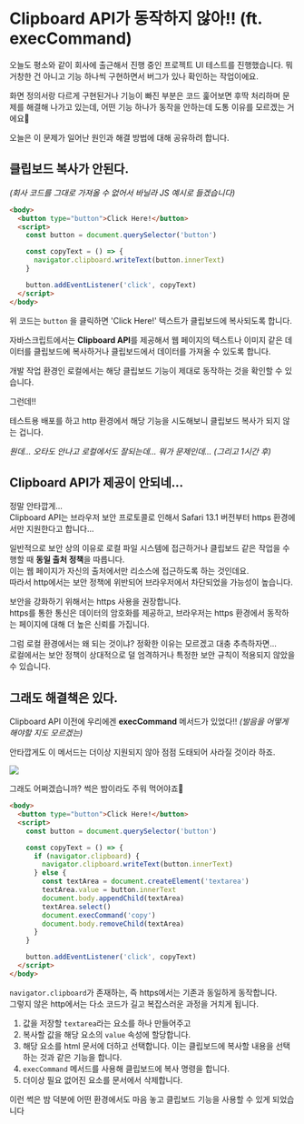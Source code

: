 # Clipboard API가 동작하지 않아!! (ft. execCommand)

오늘도 평소와 같이 회사에 출근해서 진행 중인 프로젝트 UI 테스트를 진행했습니다.
뭐 거창한 건 아니고 기능 하나씩 구현하면서 버그가 있나 확인하는 작업이에요.

화면 정의서랑 다르게 구현된거나 기능이 빠진 부분은 코드 훑어보면 후딱 처리하며 문제를 해결해 나가고 있는데,
어떤 기능 하나가 동작을 안하는데 도통 이유를 모르겠는 거에요🤬

오늘은 이 문제가 일어난 원인과 해결 방법에 대해 공유하려 합니다.

## 클립보드 복사가 안된다.

_(회사 코드를 그대로 가져올 수 없어서 바닐라 JS 예시로 들겠습니다)_

```html
<body>
  <button type="button">Click Here!</button>
  <script>
    const button = document.querySelector('button')

    const copyText = () => {
      navigator.clipboard.writeText(button.innerText)
    }

    button.addEventListener('click', copyText)
  </script>
</body>
```

위 코드는 `button` 을 클릭하면 'Click Here!' 텍스트가 클립보드에 복사되도록 합니다.

자바스크립트에서는 **Clipboard API**를 제공해서 웹 페이지의 텍스트나 이미지 같은 데이터를 클립보드에 복사하거나 클립보드에서 데이터를 가져올 수 있도록 합니다.

개발 작업 환경인 로컬에서는 해당 클립보드 기능이 제대로 동작하는 것을 확인할 수 있습니다.

그런데!!

테스트용 배포를 하고 http 환경에서 해당 기능을 시도해보니 클립보드 복사가 되지 않는 겁니다.

_뭔데... 오타도 안나고 로컬에서도 잘되는데... 뭐가 문제인데... (그리고 1시간 후)_

## Clipboard API가 제공이 안되네...

정말 안타깝게...  
Clipboard API는 브라우저 보안 프로토콜로 인해서 Safari 13.1 버전부터 https 환경에서만 지원한다고 합니다...

일반적으로 보안 상의 이유로 로컬 파일 시스템에 접근하거나 클립보드 같은 작업을 수행할 때 **동일 출처 정책**을 따릅니다.  
이는 웹 페이지가 자신의 출처에서만 리소스에 접근하도록 하는 것인데요.  
따라서 http에서는 보안 정책에 위반되어 브라우저에서 차단되었을 가능성이 높습니다.

보안을 강화하기 위해서는 https 사용을 권장합니다.  
https를 통한 통신은 데이터의 암호화를 제공하고, 브라우저는 https 환경에서 동작하는 페이지에 대해 더 높은 신뢰를 가집니다.

그럼 로컬 환경에서는 왜 되는 것이냐? 정확한 이유는 모르겠고 대충 추측하자면...  
로컬에서는 보안 정책이 상대적으로 덜 엄격하거나 특정한 보안 규칙이 적용되지 않았을 수 있습니다.

## 그래도 해결책은 있다.

Clipboard API 이전에 우리에겐 **execCommand** 메서드가 있었다!! _(발음을 어떻게 해야할 지도 모르겠는)_

안타깝게도 이 메서드는 더이상 지원되지 않아 점점 도태되어 사라질 것이라 하죠.

![](https://velog.velcdn.com/images/yeonsubaek/post/feba6dfe-d420-4be7-a4ae-7d3843e19f93/image.png)

그래도 어쩌겠습니까? 썩은 밤이라도 주워 먹어야죠🌰

```html
<body>
  <button type="button">Click Here!</button>
  <script>
    const button = document.querySelector('button')

    const copyText = () => {
      if (navigator.clipboard) {
        navigator.clipboard.writeText(button.innerText)
      } else {
        const textArea = document.createElement('textarea')
        textArea.value = button.innerText
        document.body.appendChild(textArea)
        textArea.select()
        document.execCommand('copy')
        document.body.removeChild(textArea)
      }
    }

    button.addEventListener('click', copyText)
  </script>
</body>
```

`navigator.clipboard`가 존재하는, 즉 https에서는 기존과 동일하게 동작합니다.  
그렇지 않은 http에서는 다소 코드가 길고 복잡스러운 과정을 거치게 됩니다.

1. 값을 저장할 `textarea`라는 요소를 하나 만들어주고
2. 복사할 값을 해당 요소의 `value` 속성에 할당합니다.
3. 해당 요소를 html 문서에 더하고 선택합니다. 이는 클립보드에 복사할 내용을 선택하는 것과 같은 기능을 합니다.
4. `execCommand` 메서드를 사용해 클립보드에 복사 명령을 합니다.
5. 더이상 필요 없어진 요소를 문서에서 삭제합니다.

이런 썩은 밤 덕분에 어떤 환경에서도 마음 놓고 클립보드 기능을 사용할 수 있게 되었습니다
